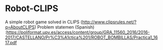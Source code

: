 # Robot-CLIPS

A simple robot game solved in CLIPS (http://www.clipsrules.net/?q=AboutCLIPS)
Problem statemen (Spanish) :https://poliformat.upv.es/access/content/group/GRA_11560_2016/2016-2017/CASTELLANO/Pr%C3%A1ctica%201/ROBOT_BOMBILLAS/Practica1_1617.pdf
